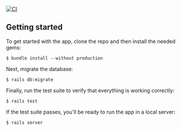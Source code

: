 [![CI](https://github.com/agonyawaits/twitter-clone/workflows/CI/badge.svg)](https://github.com/agonyawaits/twitter-clone/actions?query=workflow%3ACI+branch%3Amaster)
## Getting started

To get started with the app, clone the repo and then install the needed gems:

```
$ bundle install --without production
```

Next, migrate the database:

```
$ rails db:migrate
```

Finally, run the test suite to verify that everything is working correctly:

```
$ rails test
```

If the test suite passes, you'll be ready to run the app in a local server:

```
$ rails server
```
